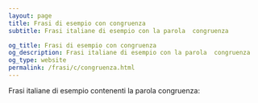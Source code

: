 ```yaml
---
layout: page
title: Frasi di esempio con congruenza 
subtitle: Frasi italiane di esempio con la parola  congruenza

og_title: Frasi di esempio con congruenza 
og_description: Frasi italiane di esempio con la parola  congruenza
og_type: website
permalink: /frasi/c/congruenza.html
---
```


Frasi italiane di esempio contenenti la parola congruenza:


